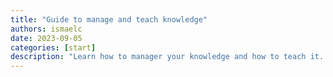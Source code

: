 ```yaml
---
title: "Guide to manage and teach knowledge"
authors: ismaelc
date: 2023-09-05
categories: [start]
description: "Learn how to manager your knowledge and how to teach it. <strong>Essential</strong> to work in science."
---
```

